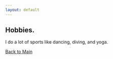 ```yaml
---
layout: default
---
```


## Hobbies.

I do a lot of sports like dancing, diving, and yoga.

[Back to Main](./)
